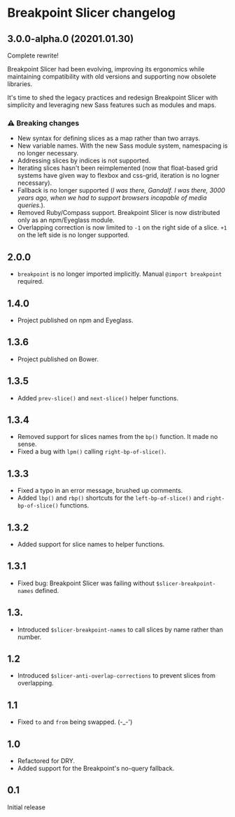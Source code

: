 Breakpoint Slicer changelog
===========================


3.0.0-alpha.0 (20201.01.30)
---------------------------

Complete rewrite!

Breakpoint Slicer had been evolving, improving its ergonomics while maintaining compatibility with old versions and supporting now obsolete libraries.

It's time to shed the legacy practices and redesign Breakpoint Slicer with simplicity and leveraging new Sass features such as modules and maps.

### ⚠ Breaking changes
- New syntax for defining slices as a map rather than two arrays.
- New variable names. With the new Sass module system, namespacing is no longer necessary.
- Addressing slices by indices is not supported.
- Iterating slices hasn't been reimplemented (now that float-based grid systems have given way to flexbox and css-grid, iteration is no logner necessary).
- Fallback is no longer supported (*I was there, Gandalf. I was there, 3000 years ago, when we had to support browsers incapable of media queries.*).
- Removed Ruby/Compass support. Breakpoint Slicer is now distributed only as an npm/Eyeglass module.
- Overlapping correction is now limited to `-1` on the right side of a slice. `+1` on the left side is no longer supported.


2.0.0
----

- `breakpoint` is no longer imported implicitly. Manual `@import breakpoint` required.


1.4.0
----

- Project published on npm and Eyeglass.

1.3.6
----

- Project published on Bower.

1.3.5
----

- Added `prev-slice()` and `next-slice()` helper functions.


1.3.4
----

- Removed support for slices names from the `bp()` function. It made no sense.
- Fixed a bug with `lpm()` calling `right-bp-of-slice()`.


1.3.3
----

- Fixed a typo in an error message, brushed up comments.
- Added `lbp()` and `rbp()` shortcuts for the `left-bp-of-slice()` and `right-bp-of-slice()` functions.


1.3.2
----

- Added support for slice names to helper functions.


1.3.1
----

- Fixed bug: Breakpoint Slicer was failing without `$slicer-breakpoint-names` defined.


1.3.
---

- Introduced `$slicer-breakpoint-names` to call slices by name rather than number.


1.2
---

- Introduced `$slicer-anti-overlap-corrections` to prevent slices from overlapping.


1.1
---

- Fixed `to` and `from` being swapped. (-_-')


1.0
---

- Refactored for DRY.
- Added support for the Breakpoint's no-query fallback.


0.1
---

Initial release

